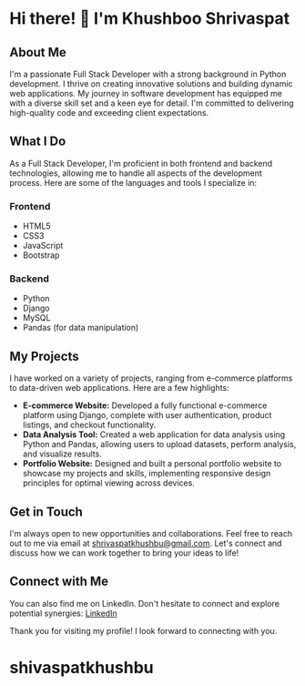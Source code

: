 # Hi there! 👋 I'm Khushboo Shrivaspat

## About Me
I'm a passionate Full Stack Developer with a strong background in Python development. I thrive on creating innovative solutions and building dynamic web applications. My journey in software development has equipped me with a diverse skill set and a keen eye for detail. I'm committed to delivering high-quality code and exceeding client expectations.

## What I Do
As a Full Stack Developer, I'm proficient in both frontend and backend technologies, allowing me to handle all aspects of the development process. Here are some of the languages and tools I specialize in:

### Frontend
- HTML5
- CSS3
- JavaScript
- Bootstrap

### Backend
- Python
- Django
- MySQL
- Pandas (for data manipulation)

## My Projects
I have worked on a variety of projects, ranging from e-commerce platforms to data-driven web applications. Here are a few highlights:

- **E-commerce Website:** Developed a fully functional e-commerce platform using Django, complete with user authentication, product listings, and checkout functionality.
- **Data Analysis Tool:** Created a web application for data analysis using Python and Pandas, allowing users to upload datasets, perform analysis, and visualize results.
- **Portfolio Website:** Designed and built a personal portfolio website to showcase my projects and skills, implementing responsive design principles for optimal viewing across devices.

## Get in Touch
I'm always open to new opportunities and collaborations. Feel free to reach out to me via email at shrivaspatkhushbu@gmail.com. Let's connect and discuss how we can work together to bring your ideas to life!

## Connect with Me
You can also find me on LinkedIn. Don't hesitate to connect and explore potential synergies:
[LinkedIn](https://linkedin.com/in/khushbu-shrivaspat-a0b281229/)

Thank you for visiting my profile! I look forward to connecting with you.
# shivaspatkhushbu
